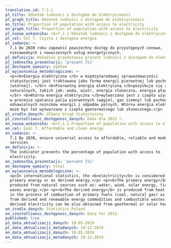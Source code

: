 ```yaml
---
translation_id: 7-1-1
pl_title: Odsetek ludności z dostępem do elektryczności
pl_graph_title: Odsetek ludności z dostępem do elektryczności
en_title: Proportion of population with access to electricity
en_graph_title: Proportion of population with access to electricity
pl_nazwa_wskaznika: <b>7.1.1 Odsetek ludności z dostępem do elektryczności</b>
pl_cel: Cel 7. Czysta i dostępna energia
pl_zadanie: >-
  7.1 Do 2030 roku zapewnić powszechny dostęp do przystępnych cenowo,
  niezawodnych i nowoczesnych usług energetycznych.
pl_definicja: Wskaźnik przedstawia procent ludności z dostępem do elektryczności.
pl_jednostka_prezentacji: 'procent [%]'
pl_dostepne_wymiary: ogółem
pl_wyjasnienia_metodologiczne: >-
  <p><b>Energia elektryczna </b> w międzynarodowej sprawozdawczości
  statystycznej jest traktowana jako forma energii pierwotnej lub pochodnej
  (wtórnej). </br> <b>Pierwotną energię elektryczną </b>pozyskuje się ze źródeł
  naturalnych, takich jak: woda, wiatr, energia słoneczna, energia pływów i fal.
  </br> <b>Wtórna energia elektryczna </b>wytwarzana jest z ciepła uzyskiwanego
  w procesie spalania paliw pierwotnych (węgiel, gaz ziemny) lub pochodnych oraz
  odnawialnych nośników energii i odpadów palnych. Wtórna energia elektryczna
  może być też wytwarzana z ciepła geotermalnego lub słonecznego.</p>
pl_zrodlo_danych: Główny Urząd Statystyczny
pl_czestotliwosc_dostępnosc_danych: Dane dla 2012 r.
en_nazwa_wskaznika: <b>7.1.1 Proportion of population with access to electricity</b>
en_cel: Goal 7. Affordable and clean energy
en_zadanie: >-
  7.1 By 2030, ensure universal access to affordable, reliable and modern energy
  services
en_definicja: >-
  The indicator presents the percentage of population with access to
  electricity.
en_jednostka_prezentacji: 'percent [%]'
en_dostepne_wymiary: total
en_wyjasnienia_metodologiczne: >-
  <p>In international statistics, the <b>electricity</b> is considered as
  primary energy or as derived energy.</p> <p><b>The primary energy</b> is
  produced from natural sources such as: water, wind, solar energy, tides and
  waves energy.</p> <p><b>The derived energy</b> is produced from heat produced
  in the process of combustion of primary fuels (coal, natural gas) as well as
  from derived and renewable energy commodities and combustible wastes. The
  derived electricity can be also obtained from geothermal or solar heat.</p>
en_zrodlo_danych: Statistics Poland
en_czestotliwosc_dostępnosc_danych: Data for 2012.
published: true
pl_data_aktualizacji_danych: 19-05-2019
pl_data_aktualizacji_metadanych: 19-12-2019
en_data_aktualizacji_danych: 19-05-2019
en_data_aktualizacji_metadanych: 19-12-2019
---
```


